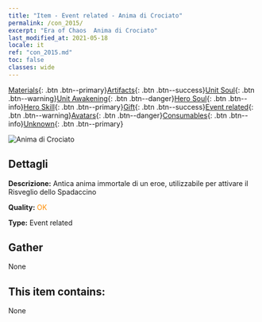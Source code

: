 ```yaml
---
title: "Item - Event related - Anima di Crociato"
permalink: /con_2015/
excerpt: "Era of Chaos  Anima di Crociato"
last_modified_at: 2021-05-18
locale: it
ref: "con_2015.md"
toc: false
classes: wide
---
```

 [Materials](/ItemsIT/){: .btn .btn--primary}[Artifacts](/ItemsIT/Artifacts/){: .btn .btn--success}[Unit Soul](/ItemsIT/UnitSoul/){: .btn .btn--warning}[Unit Awakening](/ItemsIT/UnitAwakening/){: .btn .btn--danger}[Hero Soul](/ItemsIT/HeroSoul/){: .btn .btn--info}[Hero Skill](/ItemsIT/HeroSkill/){: .btn .btn--primary}[Gift](/ItemsIT/Gift/){: .btn .btn--success}[Event related](/ItemsIT/Events/){: .btn .btn--warning}[Avatars](/ItemsIT/Avatars/){: .btn .btn--danger}[Consumables](/ItemsIT/Consumables/){: .btn .btn--info}[Unknown](/ItemsIT/Unknown/){: .btn .btn--primary}

 ![Anima di Crociato](/images/t/juexing_104.png)

## Dettagli
 **Descrizione:** Antica anima immortale di un eroe, utilizzabile per attivare il Risveglio dello Spadaccino

 **Quality:** <span style="color: #FF8C00">OK</span>

 **Type:** Event related

## Gather

  None

## This item contains:

  None


